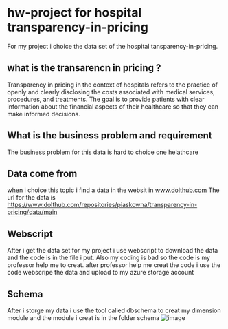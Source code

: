 # hw-project for hospital transparency-in-pricing
For my project i choice the data set of the hospital tansparency-in-pricing.
## what is the transarencn in pricing ?
Transparency in pricing in the context of hospitals refers to the practice of openly and clearly disclosing the costs associated with medical services, procedures, and treatments. The goal is to provide patients with clear information about the financial aspects of their healthcare so that they can make informed decisions.
## What is the business problem and requirement
The business problem for this data is hard to choice one helathcare 
## Data come from
when i choice this topic i find a data in the websit in www.dolthub.com The url for the data is https://www.dolthub.com/repositories/piaskowna/transparency-in-pricing/data/main
## Webscript
After i get the data set for my project i use webscript to download the data and the code is in the file i put. Also my coding is bad so the code is my professor help me to creat. after professor help me creat the code i use the code webscripe the data and upload to my azure storage account
## Schema
After i storge my data i use the tool called dbschema to creat my dimension module and the module i creat is in the folder schema
![image](https://github.com/fuleichencis2300/hw-project/assets/121892294/787c8121-e004-49c0-941e-4c1863de0cca)
